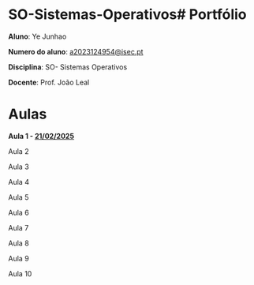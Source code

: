 # SO-Sistemas-Operativos# Portfólio
**Aluno**: Ye Junhao

**Numero do aluno**: a2023124954@isec.pt

**Disciplina**: SO- Sistemas Operativos

**Docente**: Prof. João Leal

# Aulas

**Aula 1 - [21/02/2025](https://github.com/GameOverJY/SO-Sistemas-Operativos/blob/main/aula1.md)**<p>
<p>Aula 2</p>
<p>Aula 3</p>
<p>Aula 4</p>
<p>Aula 5</p>
<p>Aula 6</p>
<p>Aula 7</p>
<p>Aula 8</p>
<p>Aula 9</p>
<p>Aula 10</p>
